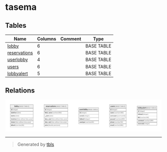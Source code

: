 # tasema

## Tables

| Name | Columns | Comment | Type |
| ---- | ------- | ------- | ---- |
| [lobby](lobby.md) | 6 |  | BASE TABLE |
| [reservations](reservations.md) | 6 |  | BASE TABLE |
| [userlobby](userlobby.md) | 4 |  | BASE TABLE |
| [users](users.md) | 6 |  | BASE TABLE |
| [lobbyalert](lobbyalert.md) | 5 |  | BASE TABLE |

## Relations

![er](schema.png)

---

> Generated by [tbls](https://github.com/k1LoW/tbls)
